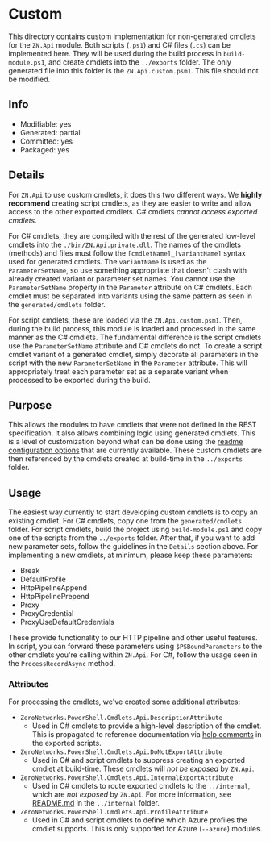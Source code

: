 # Custom
This directory contains custom implementation for non-generated cmdlets for the `ZN.Api` module. Both scripts (`.ps1`) and C# files (`.cs`) can be implemented here. They will be used during the build process in `build-module.ps1`, and create cmdlets into the `../exports` folder. The only generated file into this folder is the `ZN.Api.custom.psm1`. This file should not be modified.

## Info
- Modifiable: yes
- Generated: partial
- Committed: yes
- Packaged: yes

## Details
For `ZN.Api` to use custom cmdlets, it does this two different ways. We **highly recommend** creating script cmdlets, as they are easier to write and allow access to the other exported cmdlets. C# cmdlets *cannot access exported cmdlets*.

For C# cmdlets, they are compiled with the rest of the generated low-level cmdlets into the `./bin/ZN.Api.private.dll`. The names of the cmdlets (methods) and files must follow the `[cmdletName]_[variantName]` syntax used for generated cmdlets. The `variantName` is used as the `ParameterSetName`, so use something appropriate that doesn't clash with already created variant or parameter set names. You cannot use the `ParameterSetName` property in the `Parameter` attribute on C# cmdlets. Each cmdlet must be separated into variants using the same pattern as seen in the `generated/cmdlets` folder.

For script cmdlets, these are loaded via the `ZN.Api.custom.psm1`. Then, during the build process, this module is loaded and processed in the same manner as the C# cmdlets. The fundamental difference is the script cmdlets use the `ParameterSetName` attribute and C# cmdlets do not. To create a script cmdlet variant of a generated cmdlet, simply decorate all parameters in the script with the new `ParameterSetName` in the `Parameter` attribute. This will appropriately treat each parameter set as a separate variant when processed to be exported during the build.

## Purpose
This allows the modules to have cmdlets that were not defined in the REST specification. It also allows combining logic using generated cmdlets. This is a level of customization beyond what can be done using the [readme configuration options](https://github.com/Azure/autorest/blob/master/docs/powershell/options.md) that are currently available. These custom cmdlets are then referenced by the cmdlets created at build-time in the `../exports` folder.

## Usage
The easiest way currently to start developing custom cmdlets is to copy an existing cmdlet. For C# cmdlets, copy one from the `generated/cmdlets` folder. For script cmdlets, build the project using `build-module.ps1` and copy one of the scripts from the `../exports` folder. After that, if you want to add new parameter sets, follow the guidelines in the `Details` section above. For implementing a new cmdlets, at minimum, please keep these parameters:
- Break
- DefaultProfile
- HttpPipelineAppend
- HttpPipelinePrepend
- Proxy
- ProxyCredential
- ProxyUseDefaultCredentials

These provide functionality to our HTTP pipeline and other useful features. In script, you can forward these parameters using `$PSBoundParameters` to the other cmdlets you're calling within `ZN.Api`. For C#, follow the usage seen in the `ProcessRecordAsync` method.

### Attributes
For processing the cmdlets, we've created some additional attributes:
- `ZeroNetworks.PowerShell.Cmdlets.Api.DescriptionAttribute`
  - Used in C# cmdlets to provide a high-level description of the cmdlet. This is propagated to reference documentation via [help comments](https://learn.microsoft.com/powershell/module/microsoft.powershell.core/about/about_comment_based_help) in the exported scripts.
- `ZeroNetworks.PowerShell.Cmdlets.Api.DoNotExportAttribute`
  - Used in C# and script cmdlets to suppress creating an exported cmdlet at build-time. These cmdlets will *not be exposed* by `ZN.Api`.
- `ZeroNetworks.PowerShell.Cmdlets.Api.InternalExportAttribute`
  - Used in C# cmdlets to route exported cmdlets to the `../internal`, which are *not exposed* by `ZN.Api`. For more information, see [README.md](../internal/README.md) in the `../internal` folder.
- `ZeroNetworks.PowerShell.Cmdlets.Api.ProfileAttribute`
  - Used in C# and script cmdlets to define which Azure profiles the cmdlet supports. This is only supported for Azure (`--azure`) modules.